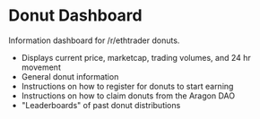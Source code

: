 # Donut Dashboard

Information dashboard for /r/ethtrader donuts.

- Displays current price, marketcap, trading volumes, and 24 hr movement
- General donut information
- Instructions on how to register for donuts to start earning
- Instructions on how to claim donuts from the Aragon DAO
- "Leaderboards" of past donut distributions
